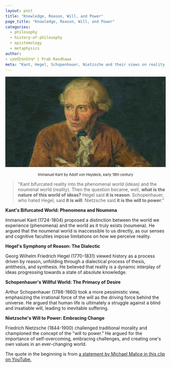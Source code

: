 ```yaml
---
layout: post
title: "Knowledge, Reason, Will, and Power"
page_title: "Knowledge, Reason, Will, and Power"
categories:
  - philosophy
  - history-of-philosophy
  - epistemology
  - metaphysics
author:
- ਪ੍ਰਭਚਿੰਤਨਰੰਧਾਵਾ | Prab Randhawa
meta: "Kant, Hegel, Schopenhauer, Nietzsche and their views on reality, knowledge, reason, will, and the human condition."
---
```


![Immanuel Kant](/assets/images/2024-09-09-kant.jpg)
<p style="font-size: 0.8em; font-style; text-align: center;">Immanuel Kant by Adolf von Heydeck, early 18th century</p>

> "Kant bifurcated reality into the phenomenal world (ideas) and the noumenal world (reality). Then the question became, well, **what is the nature of this world of ideas?** Hegel said **it is reason**. Schopenhauer, who hated Hegel, said **it is will**. Nietzsche said **it is the will to power**."

**Kant's Bifurcated World: Phenomena and Noumena**

Immanuel Kant (1724-1804) proposed a distinction between the world we experience (phenomena) and the world as it truly exists (noumena). He argued that the noumenal world is inaccessible to us directly, as our senses and cognitive faculties impose limitations on how we perceive reality.

**Hegel's Symphony of Reason: The Dialectic**

Georg Wilhelm Friedrich Hegel (1770-1831) viewed history as a process driven by reason, unfolding through a dialectical process of thesis, antithesis, and synthesis. He believed that reality is a dynamic interplay of ideas progressing towards a state of absolute knowledge.

**Schopenhauer's Willful World: The Primacy of Desire**

Arthur Schopenhauer (1788-1860) took a more pessimistic view, emphasizing the irrational force of the will as the driving force behind the universe. He argued that human life is ultimately a struggle against a blind and insatiable will, leading to inevitable suffering.

**Nietzsche's Will to Power: Embracing Change**

Friedrich Nietzsche (1844-1900) challenged traditional morality and championed the concept of the "will to power." He argued for the importance of self-overcoming, embracing challenges, and creating one's own values in an ever-changing world.

The quote in the beginning is from [a statement by Michael Malice in this clip on YouTube.](https://youtu.be/vKRVpSINsvI?si=A76ir9o9KBSo1azy&t=1190)